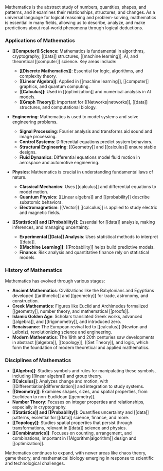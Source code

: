 Mathematics is the abstract study of numbers, quantities, shapes, and patterns, and it examines their relationships, structures, and changes. As a universal language for logical reasoning and problem-solving, mathematics is essential in many fields, allowing us to describe, analyze, and make predictions about real-world phenomena through logical deductions.
### Applications of Mathematics

- **[[Computer]] Science**: Mathematics is fundamental in algorithms, cryptography, [[data]] structures, [[machine learning]], AI, and theoretical [[computer]] science. Key areas include:
    - **[[Discrete Mathematics]]**: Essential for logic, algorithms, and complexity theory.
    - **[[Linear Algebra]]**: Applied in [[machine learning]], [[computer]] graphics, and quantum computing.
    - **[[Calculus]]**: Used in [[optimization]] and numerical analysis in AI models.
    - **[[Graph Theory]]**: Important for [[Networks|networks]], [[data]] structures, and computational biology.

- **Engineering**: Mathematics is used to model systems and solve engineering problems.
    - **Signal Processing**: Fourier analysis and transforms aid sound and image processing.
    - **Control Systems**: Differential equations predict system behaviors.
    - **Structural Engineering**: [[Geometry]] and [[calculus]] ensure stable designs.
    - **Fluid Dynamics**: Differential equations model fluid motion in aerospace and automotive engineering.

- **Physics**: Mathematics is crucial in understanding fundamental laws of nature.
    - **Classical Mechanics**: Uses [[calculus]] and differential equations to model motion.
    - **Quantum Physics**: [[Linear algebra]] and [[probability]] describe subatomic behaviors.
    - **Electromagnetism**: [[Vector]] [[calculus]] is applied to study electric and magnetic fields.

- **[[Statistics]] and [[Probability]]**: Essential for [[data]] analysis, making inferences, and managing uncertainty.
    - **Experimental [[Data]] Analysis**: Uses statistical methods to interpret [[data]].
    - **[[Machine Learning]]**: [[Probability]] helps build predictive models.
    - **Finance**: Risk analysis and quantitative finance rely on statistical models.

### History of Mathematics

Mathematics has evolved through various stages:
- **Ancient Mathematics**: Civilizations like the Babylonians and Egyptians developed [[arithmetic]] and [[geometry]] for trade, astronomy, and construction.
- **Greek Mathematics**: Figures like Euclid and Archimedes formalized [[geometry]], number theory, and mathematical [[proofs]].
- **Islamic Golden Age**: Scholars translated Greek works, advanced [[algebra]], and [[trigonometry]], and introduced zero.
- **Renaissance**: The European revival led to [[calculus]] (Newton and Leibniz), revolutionizing science and engineering.
- **Modern Mathematics**: The 19th and 20th centuries saw developments in abstract [[algebra]], [[topology]], [[Set Theory]], and logic, which form the foundation of modern theoretical and applied mathematics.
### Disciplines of Mathematics

- **[[Algebra]]**: Studies symbols and rules for manipulating these symbols, including [[linear algebra]] and group theory.
- **[[Calculus]]**: Analyzes change and motion, with [[Differentiation|differentiation]] and integration to study systems.
- **[[Geometry]]**: Examines shapes, sizes, and spatial properties, from Euclidean to non-Euclidean [[geometry]].
- **Number Theory**: Focuses on integer properties and relationships, especially in cryptography.
- **[[Statistics]] and [[Probability]]**: Quantifies uncertainty and [[data]] patterns, essential for [[data]] science, finance, and more.
- **[[Topology]]**: Studies spatial properties that persist through transformations, relevant in [[data]] science and physics.
- **[[Combinatorics]]**: Focuses on counting, arrangement, and combinations, important in [[Algorithm|algorithm]] design and [[optimization]].

Mathematics continues to expand, with newer areas like chaos theory, game theory, and mathematical biology emerging in response to scientific and technological challenges.